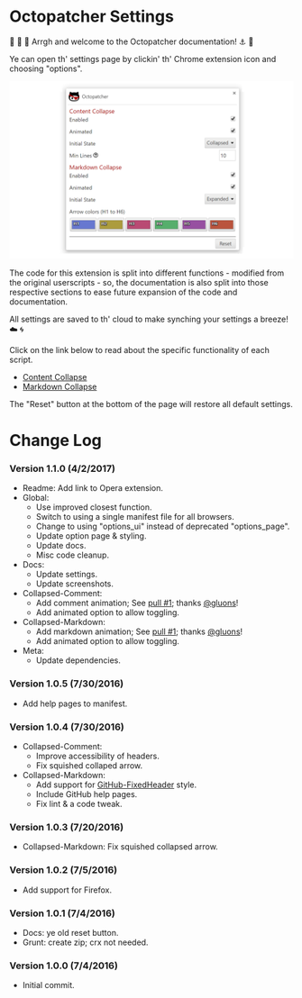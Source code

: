 # Octopatcher Settings

:trident: :whale: :dolphin: Arrgh and welcome to the Octopatcher documentation! :anchor: :ship:

Ye can open th' settings page by clickin' th' Chrome extension icon and choosing "options".

![octopatcher-options](images/octopatcher-options.png)

The code for this extension is split into different functions - modified from the original userscripts - so, the documentation is also split into those respective sections to ease future expansion of the code and documentation.

All settings are saved to th' cloud to make synching your settings a breeze! :cloud: :cyclone:

Click on the link below to read about the specific functionality of each script.

* [Content Collapse](collapse-comment.md)
* [Markdown Collapse](collapse-markdown.md)

The "Reset" button at the bottom of the page will restore all default settings.

# Change Log

### Version 1.1.0 (4/2/2017)

* Readme: Add link to Opera extension.
* Global:
  * Use improved closest function.
  * Switch to using a single manifest file for all browsers.
  * Change to using "options_ui" instead of deprecated "options_page".
  * Update option page &amp; styling.
  * Update docs.
  * Misc code cleanup.
* Docs:
  * Update settings.
  * Update screenshots.
* Collapsed-Comment:
  * Add comment animation; See [pull #1](https://github.com/Mottie/Octopatcher/pull/1); thanks [@gluons](https://github.com/gluons)!
  * Add animated option to allow toggling.
* Collapsed-Markdown:
  * Add markdown animation; See [pull #1](https://github.com/Mottie/Octopatcher/pull/1); thanks [@gluons](https://github.com/gluons)!
  * Add animated option to allow toggling.
* Meta:
  * Update dependencies.

### Version 1.0.5 (7/30/2016)

* Add help pages to manifest.

### Version 1.0.4 (7/30/2016)

* Collapsed-Comment:
  * Improve accessibility of headers.
  * Fix squished collaped arrow.
* Collapsed-Markdown:
  * Add support for [GitHub-FixedHeader](https://github.com/StylishThemes/GitHub-FixedHeader) style.
  * Include GitHub help pages.
  * Fix lint & a code tweak.

### Version 1.0.3 (7/20/2016)

* Collapsed-Markdown: Fix squished collapsed arrow.

### Version 1.0.2 (7/5/2016)

* Add support for Firefox.

### Version 1.0.1 (7/4/2016)

* Docs: ye old reset button.
* Grunt: create zip; crx not needed.

### Version 1.0.0 (7/4/2016)

* Initial commit.
